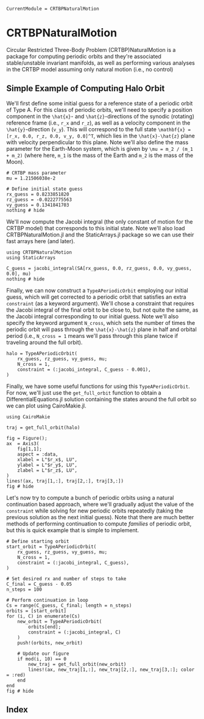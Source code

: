 ```@meta
CurrentModule = CRTBPNaturalMotion
```

# CRTBPNaturalMotion

Circular Restricted Three-Body Problem (CRTBP)NaturalMotion is a package for computing periodic orbits and they're associated stable/unstable invariant manifolds, as well as performing various analyses in the CRTBP model assuming only natural motion (i.e., no control)

## Simple Example of Computing Halo Orbit
We'll first define some initial guess for a reference state of a periodic orbit of Type A. For this class of periodic orbits, we'll need to specify a position component in the ``\hat{x}``- and ``\hat{z}``-directions of the synodic (rotating) reference frame (i.e., ``r_x`` and ``r_z``), as well as a velocity component in the ``\hat{y}``-direction (``v_y``). This will correspond to the full state ``\mathbf{x} = [r_x, 0.0, r_z, 0.0, v_y, 0.0]^T``, which lies in the ``\hat{x}-\hat{z}`` plane with velocity perpendicular to this plane. Note we'll also define the mass parameter for the Earth-Moon system, which is given by ``\mu = m_2 / (m_1 + m_2)`` (where here, ``m_1`` is the mass of the Earth and ``m_2`` is the mass of the Moon).

```@example simple_halo
# CRTBP mass parameter
mu = 1.21506038e-2

# Define initial state guess
rx_guess = 0.8233851820
rz_guess = -0.0222775563
vy_guess = 0.1341841703
nothing # hide
```

We'll now compute the Jacobi integral (the only constant of motion for the CRTBP model) that corresponds to this initial state. Note we'll also load CRTBPNaturalMotion.jl and the StaticArrays.jl package so we can use their fast arrays here (and later).
```@example simple_halo
using CRTBPNaturalMotion
using StaticArrays

C_guess = jacobi_integral(SA[rx_guess, 0.0, rz_guess, 0.0, vy_guess, 0.0], mu)
nothing # hide
```

Finally, we can now construct a `TypeAPeriodicOrbit` employing our initial guess, which will get corrected to a periodic orbit that satisfies an extra `constraint` (as a keyword argument). We'll chose a constraint that requires the Jacobi integral of the final orbit to be close to, but not quite the same, as the Jacobi integral corresponding to our initial guess. Note we'll also specify the keyword argument `N_cross`, which sets the number of times the periodic orbit will pass through the ``\hat{x}-\hat{z}`` plane in half and orbital period (i.e., `N_cross = 1` means we'll pass through this plane twice if traveling around the full orbit).
```@example simple_halo
halo = TypeAPeriodicOrbit(
    rx_guess, rz_guess, vy_guess, mu;
    N_cross = 1,
    constraint = (:jacobi_integral, C_guess - 0.001),
)
```

Finally, we have some useful functions for using this `TypeAPeriodicOrbit`. For now, we'll just use the `get_full_orbit` function to obtain a DifferentialEquations.jl solution containing the states around the full orbit so we can plot using CairoMakie.jl.
```@example simple_halo
using CairoMakie

traj = get_full_orbit(halo)

fig = Figure(); 
ax  = Axis3(
    fig[1,1]; 
    aspect = :data,
    xlabel = L"$r_x$, LU",
    ylabel = L"$r_y$, LU",
    zlabel = L"$r_z$, LU",
)
lines!(ax, traj[1,:], traj[2,:], traj[3,:])
fig # hide
```

Let's now try to compute a bunch of periodic orbits using a natural continuation based approach, where we'll gradually adjust the value of the `constraint` while solving for new periodic orbits repeatedly (taking the previous solution as the next initial guess). Note that there are much better methods of performing continuation to compute *families* of periodic orbit, but this is quick example that is simple to implement.
```@example simple_halo
# Define starting orbit
start_orbit = TypeAPeriodicOrbit(
    rx_guess, rz_guess, vy_guess, mu;
    N_cross = 1,
    constraint = (:jacobi_integral, C_guess),
)

# Set desired rx and number of steps to take
C_final = C_guess - 0.05
n_steps = 100

# Perform continuation in loop
Cs = range(C_guess, C_final; length = n_steps)
orbits = [start_orbit]
for (i, C) in enumerate(Cs)
    new_orbit = TypeAPeriodicOrbit(
        orbits[end];
        constraint = (:jacobi_integral, C)
    )
    push!(orbits, new_orbit)

    # Update our figure
    if mod(i, 10) == 0
        new_traj = get_full_orbit(new_orbit)
        lines!(ax, new_traj[1,:], new_traj[2,:], new_traj[3,:]; color = :red)
    end
end
fig # hide
```

## Index
```@index
```